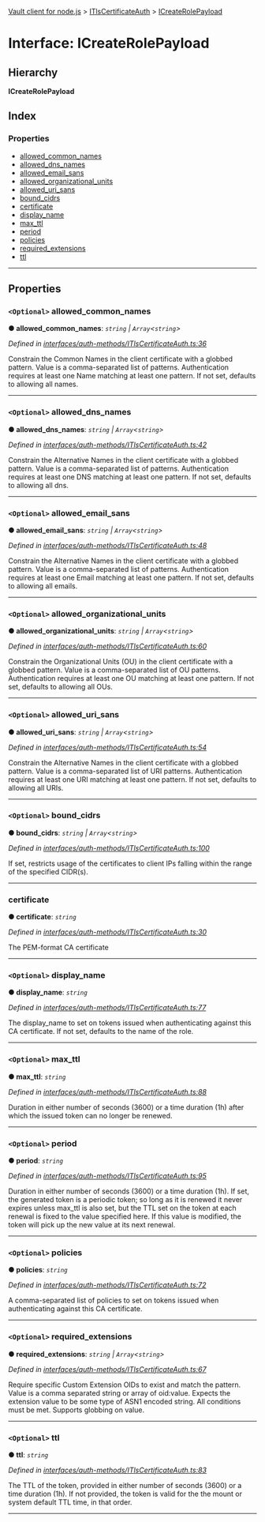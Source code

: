 [Vault client for node.js](../README.md) > [ITlsCertificateAuth](../modules/itlscertificateauth.md) > [ICreateRolePayload](../interfaces/itlscertificateauth.icreaterolepayload.md)

# Interface: ICreateRolePayload

## Hierarchy

**ICreateRolePayload**

## Index

### Properties

* [allowed_common_names](itlscertificateauth.icreaterolepayload.md#allowed_common_names)
* [allowed_dns_names](itlscertificateauth.icreaterolepayload.md#allowed_dns_names)
* [allowed_email_sans](itlscertificateauth.icreaterolepayload.md#allowed_email_sans)
* [allowed_organizational_units](itlscertificateauth.icreaterolepayload.md#allowed_organizational_units)
* [allowed_uri_sans](itlscertificateauth.icreaterolepayload.md#allowed_uri_sans)
* [bound_cidrs](itlscertificateauth.icreaterolepayload.md#bound_cidrs)
* [certificate](itlscertificateauth.icreaterolepayload.md#certificate)
* [display_name](itlscertificateauth.icreaterolepayload.md#display_name)
* [max_ttl](itlscertificateauth.icreaterolepayload.md#max_ttl)
* [period](itlscertificateauth.icreaterolepayload.md#period)
* [policies](itlscertificateauth.icreaterolepayload.md#policies)
* [required_extensions](itlscertificateauth.icreaterolepayload.md#required_extensions)
* [ttl](itlscertificateauth.icreaterolepayload.md#ttl)

---

## Properties

<a id="allowed_common_names"></a>

### `<Optional>` allowed_common_names

**● allowed_common_names**: *`string` \| `Array`<`string`>*

*Defined in [interfaces/auth-methods/ITlsCertificateAuth.ts:36](https://github.com/theogravity/vault-tacular/blob/fa3cc87/src/interfaces/auth-methods/ITlsCertificateAuth.ts#L36)*

Constrain the Common Names in the client certificate with a globbed pattern. Value is a comma-separated list of patterns. Authentication requires at least one Name matching at least one pattern. If not set, defaults to allowing all names.

___
<a id="allowed_dns_names"></a>

### `<Optional>` allowed_dns_names

**● allowed_dns_names**: *`string` \| `Array`<`string`>*

*Defined in [interfaces/auth-methods/ITlsCertificateAuth.ts:42](https://github.com/theogravity/vault-tacular/blob/fa3cc87/src/interfaces/auth-methods/ITlsCertificateAuth.ts#L42)*

Constrain the Alternative Names in the client certificate with a globbed pattern. Value is a comma-separated list of patterns. Authentication requires at least one DNS matching at least one pattern. If not set, defaults to allowing all dns.

___
<a id="allowed_email_sans"></a>

### `<Optional>` allowed_email_sans

**● allowed_email_sans**: *`string` \| `Array`<`string`>*

*Defined in [interfaces/auth-methods/ITlsCertificateAuth.ts:48](https://github.com/theogravity/vault-tacular/blob/fa3cc87/src/interfaces/auth-methods/ITlsCertificateAuth.ts#L48)*

Constrain the Alternative Names in the client certificate with a globbed pattern. Value is a comma-separated list of patterns. Authentication requires at least one Email matching at least one pattern. If not set, defaults to allowing all emails.

___
<a id="allowed_organizational_units"></a>

### `<Optional>` allowed_organizational_units

**● allowed_organizational_units**: *`string` \| `Array`<`string`>*

*Defined in [interfaces/auth-methods/ITlsCertificateAuth.ts:60](https://github.com/theogravity/vault-tacular/blob/fa3cc87/src/interfaces/auth-methods/ITlsCertificateAuth.ts#L60)*

Constrain the Organizational Units (OU) in the client certificate with a globbed pattern. Value is a comma-separated list of OU patterns. Authentication requires at least one OU matching at least one pattern. If not set, defaults to allowing all OUs.

___
<a id="allowed_uri_sans"></a>

### `<Optional>` allowed_uri_sans

**● allowed_uri_sans**: *`string` \| `Array`<`string`>*

*Defined in [interfaces/auth-methods/ITlsCertificateAuth.ts:54](https://github.com/theogravity/vault-tacular/blob/fa3cc87/src/interfaces/auth-methods/ITlsCertificateAuth.ts#L54)*

Constrain the Alternative Names in the client certificate with a globbed pattern. Value is a comma-separated list of URI patterns. Authentication requires at least one URI matching at least one pattern. If not set, defaults to allowing all URIs.

___
<a id="bound_cidrs"></a>

### `<Optional>` bound_cidrs

**● bound_cidrs**: *`string` \| `Array`<`string`>*

*Defined in [interfaces/auth-methods/ITlsCertificateAuth.ts:100](https://github.com/theogravity/vault-tacular/blob/fa3cc87/src/interfaces/auth-methods/ITlsCertificateAuth.ts#L100)*

If set, restricts usage of the certificates to client IPs falling within the range of the specified CIDR(s).

___
<a id="certificate"></a>

###  certificate

**● certificate**: *`string`*

*Defined in [interfaces/auth-methods/ITlsCertificateAuth.ts:30](https://github.com/theogravity/vault-tacular/blob/fa3cc87/src/interfaces/auth-methods/ITlsCertificateAuth.ts#L30)*

The PEM-format CA certificate

___
<a id="display_name"></a>

### `<Optional>` display_name

**● display_name**: *`string`*

*Defined in [interfaces/auth-methods/ITlsCertificateAuth.ts:77](https://github.com/theogravity/vault-tacular/blob/fa3cc87/src/interfaces/auth-methods/ITlsCertificateAuth.ts#L77)*

The display\_name to set on tokens issued when authenticating against this CA certificate. If not set, defaults to the name of the role.

___
<a id="max_ttl"></a>

### `<Optional>` max_ttl

**● max_ttl**: *`string`*

*Defined in [interfaces/auth-methods/ITlsCertificateAuth.ts:88](https://github.com/theogravity/vault-tacular/blob/fa3cc87/src/interfaces/auth-methods/ITlsCertificateAuth.ts#L88)*

Duration in either number of seconds (3600) or a time duration (1h) after which the issued token can no longer be renewed.

___
<a id="period"></a>

### `<Optional>` period

**● period**: *`string`*

*Defined in [interfaces/auth-methods/ITlsCertificateAuth.ts:95](https://github.com/theogravity/vault-tacular/blob/fa3cc87/src/interfaces/auth-methods/ITlsCertificateAuth.ts#L95)*

Duration in either number of seconds (3600) or a time duration (1h). If set, the generated token is a periodic token; so long as it is renewed it never expires unless max\_ttl is also set, but the TTL set on the token at each renewal is fixed to the value specified here. If this value is modified, the token will pick up the new value at its next renewal.

___
<a id="policies"></a>

### `<Optional>` policies

**● policies**: *`string`*

*Defined in [interfaces/auth-methods/ITlsCertificateAuth.ts:72](https://github.com/theogravity/vault-tacular/blob/fa3cc87/src/interfaces/auth-methods/ITlsCertificateAuth.ts#L72)*

A comma-separated list of policies to set on tokens issued when authenticating against this CA certificate.

___
<a id="required_extensions"></a>

### `<Optional>` required_extensions

**● required_extensions**: *`string` \| `Array`<`string`>*

*Defined in [interfaces/auth-methods/ITlsCertificateAuth.ts:67](https://github.com/theogravity/vault-tacular/blob/fa3cc87/src/interfaces/auth-methods/ITlsCertificateAuth.ts#L67)*

Require specific Custom Extension OIDs to exist and match the pattern. Value is a comma separated string or array of oid:value. Expects the extension value to be some type of ASN1 encoded string. All conditions must be met. Supports globbing on value.

___
<a id="ttl"></a>

### `<Optional>` ttl

**● ttl**: *`string`*

*Defined in [interfaces/auth-methods/ITlsCertificateAuth.ts:83](https://github.com/theogravity/vault-tacular/blob/fa3cc87/src/interfaces/auth-methods/ITlsCertificateAuth.ts#L83)*

The TTL of the token, provided in either number of seconds (3600) or a time duration (1h). If not provided, the token is valid for the the mount or system default TTL time, in that order.

___

